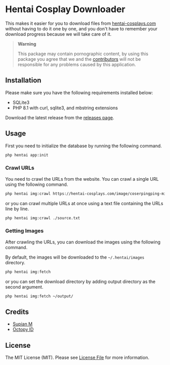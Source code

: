 # Hentai Cosplay Downloader

This makes it easier for you to download files from [hentai-cosplays.com](https://hentai-cosplays.com/) without having to do it one by one, and you don't have to remember your
download progress because we will take care of it.

> **Warning**
> 
> This package may contain pornographic content, by using this package you agree that we and the [contributors](https://github.com/SupianIDz/HentaiCosplay/graphs/contributors) will not be responsible for any problems caused by this application.

## Installation

Please make sure you have the following requirements installed below:

- SQLite3
- PHP 8.1 with curl, sqlite3, and mbstring extensions

Download the latest release from the [releases page](https://github.com/SupianIDz/HentaiCosplay/releases).

## Usage

First you need to initialize the database by running the following command.

```bash
php hentai app:init
```

### Crawl URLs

You need to crawl the URLs from the website. You can crawl a single URL using the following command.

```bash
php hentai img:crawl https://hentai-cosplays.com/image/coserpingping-misa-amane/
```

or you can crawl multiple URLs at once using a text file containing the URLs line by line.

```bash
php hentai img:crawl ./source.txt
```

### Getting Images

After crawling the URLs, you can download the images using the following command.

By default, the images will be downloaded to the `~/.hentai/images` directory.

```bash
php hentai img:fetch
```

or you can set the download directory by adding output directory as the second argument.

```bash
php hentai img:fetch ~/output/
```

## Credits

- [Supian M](https://github.com/SupianIDz)
- [Octopy ID](https://github.com/OctopyID)

## License

The MIT License (MIT). Please see [License File](LICENSE) for more information.

